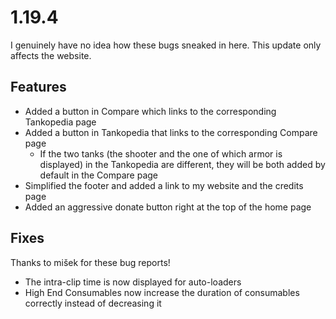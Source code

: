 # 1.19.4

I genuinely have no idea how these bugs sneaked in here. This update only affects the website.

## Features

- Added a button in Compare which links to the corresponding Tankopedia page
- Added a button in Tankopedia that links to the corresponding Compare page
  - If the two tanks (the shooter and the one of which armor is displayed) in the Tankopedia are different, they will be both added by default in the Compare page
- Simplified the footer and added a link to my website and the credits page
- Added an aggressive donate button right at the top of the home page

## Fixes

Thanks to mišek for these bug reports!

- The intra-clip time is now displayed for auto-loaders
- High End Consumables now increase the duration of consumables correctly instead of decreasing it
